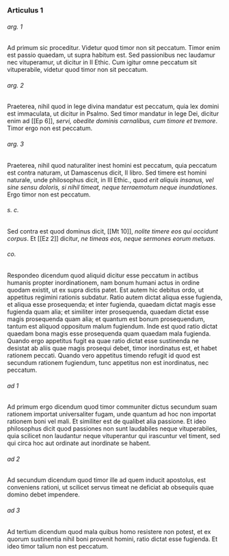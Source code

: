### Articulus 1

###### arg. 1
Ad primum sic proceditur. Videtur quod timor non sit peccatum. Timor enim est passio quaedam, ut supra habitum est. Sed passionibus nec laudamur nec vituperamur, ut dicitur in II Ethic. Cum igitur omne peccatum sit vituperabile, videtur quod timor non sit peccatum.

###### arg. 2
Praeterea, nihil quod in lege divina mandatur est peccatum, quia lex domini est immaculata, ut dicitur in Psalmo. Sed timor mandatur in lege Dei, dicitur enim ad [[Ep 6]], *servi, obedite dominis carnalibus, cum timore et tremore*. Timor ergo non est peccatum.

###### arg. 3
Praeterea, nihil quod naturaliter inest homini est peccatum, quia peccatum est contra naturam, ut Damascenus dicit, II libro. Sed timere est homini naturale, unde philosophus dicit, in III Ethic., quod *erit aliquis insanus, vel sine sensu doloris, si nihil timeat, neque terraemotum neque inundationes*. Ergo timor non est peccatum.

###### s. c.
Sed contra est quod dominus dicit, [[Mt 10]], *nolite timere eos qui occidunt corpus*. Et [[Ez 2]] dicitur, *ne timeas eos, neque sermones eorum metuas*.

###### co.
Respondeo dicendum quod aliquid dicitur esse peccatum in actibus humanis propter inordinationem, nam bonum humani actus in ordine quodam existit, ut ex supra dictis patet. Est autem hic debitus ordo, ut appetitus regimini rationis subdatur. Ratio autem dictat aliqua esse fugienda, et aliqua esse prosequenda; et inter fugienda, quaedam dictat magis esse fugienda quam alia; et similiter inter prosequenda, quaedam dictat esse magis prosequenda quam alia; et quantum est bonum prosequendum, tantum est aliquod oppositum malum fugiendum. Inde est quod ratio dictat quaedam bona magis esse prosequenda quam quaedam mala fugienda. Quando ergo appetitus fugit ea quae ratio dictat esse sustinenda ne desistat ab aliis quae magis prosequi debet, timor inordinatus est, et habet rationem peccati. Quando vero appetitus timendo refugit id quod est secundum rationem fugiendum, tunc appetitus non est inordinatus, nec peccatum.

###### ad 1
Ad primum ergo dicendum quod timor communiter dictus secundum suam rationem importat universaliter fugam, unde quantum ad hoc non importat rationem boni vel mali. Et similiter est de qualibet alia passione. Et ideo philosophus dicit quod passiones non sunt laudabiles neque vituperabiles, quia scilicet non laudantur neque vituperantur qui irascuntur vel timent, sed qui circa hoc aut ordinate aut inordinate se habent.

###### ad 2
Ad secundum dicendum quod timor ille ad quem inducit apostolus, est conveniens rationi, ut scilicet servus timeat ne deficiat ab obsequiis quae domino debet impendere.

###### ad 3
Ad tertium dicendum quod mala quibus homo resistere non potest, et ex quorum sustinentia nihil boni provenit homini, ratio dictat esse fugienda. Et ideo timor talium non est peccatum.

